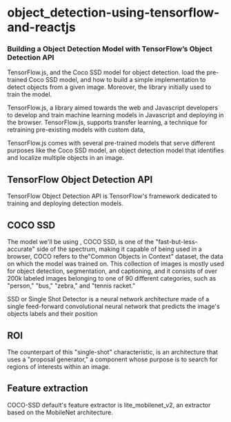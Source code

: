 # object_detection-using-tensorflow-and-reactjs

### Building a Object Detection Model with TensorFlow’s Object Detection API

TensorFlow.js, and the Coco SSD model for object detection. load the pre-trained Coco SSD model, 
and how to build a simple implementation to detect objects from a given image. Moreover,
the library initially used to train the model.

TensorFlow.js, a library aimed towards the web and Javascript developers to develop and train machine learning models in Javascript and deploying in the browser.
TensorFlow.js, supports transfer learning, a technique for retraining pre-existing models with custom data,

TensorFlow.js comes with several pre-trained models that serve different purposes like the Coco SSD model, an object detection model that identifies
and localize multiple objects in an image.

## TensorFlow Object Detection API
TensorFlow Object Detection API is TensorFlow's framework dedicated to training and deploying detection models.

## COCO SSD

The model we'll be using , COCO SSD, is one of the "fast-but-less-accurate" side of the spectrum, making it capable of being used in a browser, 
COCO refers to the"Common Objects in Context"  dataset, the data on which the model was trained on. This collection of images is mostly used for object detection, segmentation, and captioning, and it consists of over 200k labeled images belonging to one of 90 different categories, such as "person," "bus," "zebra," and "tennis racket."

SSD or Single Shot Detector is a neural network architecture made of a single feed-forward convolutional neural network that predicts the image's objects labels and their position
## ROI
 The counterpart of this "single-shot" characteristic, is an architecture that uses a "proposal generator," a component whose purpose is to search for regions of interests within an image.
 
 ## Feature extraction
 COCO-SSD default's feature extractor is lite_mobilenet_v2, an extractor based on the MobileNet architecture.
